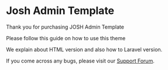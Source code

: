 # Josh Admin Template

Thank you for purchasing JOSH Admin Template

Please follow this guide on how to use this theme

We explain about HTML version and also how to Laravel version.

If you come across any bugs,  please visit our  [Support Forum](https://lorvent.ticksy.com/).

